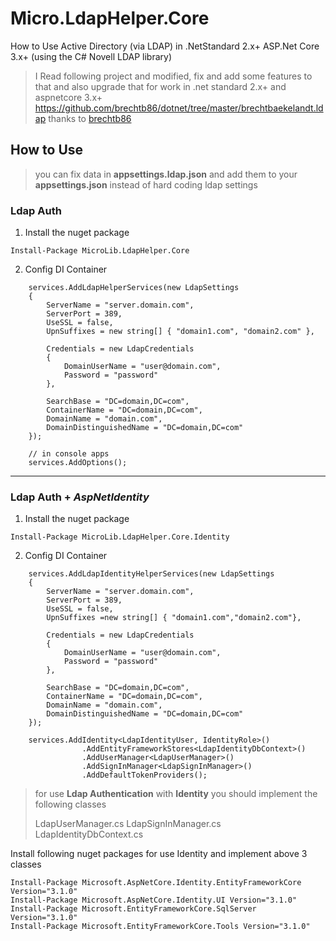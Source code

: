 # Micro.LdapHelper.Core
How to Use Active Directory (via LDAP) in .NetStandard 2.x+ ASP.Net Core 3.x+ (using the C# Novell LDAP library)

> I Read following project and modified, fix and add some features to that and also upgrade that for work in .net standard 2.x+ and aspnetcore 3.x+
> https://github.com/brechtb86/dotnet/tree/master/brechtbaekelandt.ldap
> thanks to [brechtb86](https://github.com/brechtb86)

## How to Use
> you can fix data in **appsettings.ldap.json** and add them to your **appsettings.json** instead of hard coding ldap settings

### Ldap Auth

1. Install the nuget package
```
Install-Package MicroLib.LdapHelper.Core
```
2. Config DI Container
```
    services.AddLdapHelperServices(new LdapSettings
    {
        ServerName = "server.domain.com",
        ServerPort = 389,
        UseSSL = false,
        UpnSuffixes = new string[] { "domain1.com", "domain2.com" },
        
        Credentials = new LdapCredentials
        {
            DomainUserName = "user@domain.com",
            Password = "password"
        },
        
        SearchBase = "DC=domain,DC=com",
        ContainerName = "DC=domain,DC=com",
        DomainName = "domain.com",
        DomainDistinguishedName = "DC=domain,DC=com"
    });
    
    // in console apps
    services.AddOptions();
```

---

### Ldap Auth + *AspNetIdentity*

1. Install the nuget package
```
Install-Package MicroLib.LdapHelper.Core.Identity
```

2. Config DI Container
```
    services.AddLdapIdentityHelperServices(new LdapSettings
    {
        ServerName = "server.domain.com",
        ServerPort = 389,
        UseSSL = false,
        UpnSuffixes =new string[] { "domain1.com","domain2.com"},

        Credentials = new LdapCredentials
        {
            DomainUserName = "user@domain.com",
            Password = "password"
        },

        SearchBase = "DC=domain,DC=com",
        ContainerName = "DC=domain,DC=com",
        DomainName = "domain.com",
        DomainDistinguishedName = "DC=domain,DC=com"
    });
    
    services.AddIdentity<LdapIdentityUser, IdentityRole>()
                .AddEntityFrameworkStores<LdapIdentityDbContext>()
                .AddUserManager<LdapUserManager>() 
                .AddSignInManager<LdapSignInManager>() 
                .AddDefaultTokenProviders();
```
> for use **Ldap Authentication** with **Identity** you should implement the following classes
> 
> LdapUserManager.cs
> LdapSignInManager.cs
> LdapIdentityDbContext.cs

Install following nuget packages for use Identity and implement above 3 classes
```
Install-Package Microsoft.AspNetCore.Identity.EntityFrameworkCore Version="3.1.0"
Install-Package Microsoft.AspNetCore.Identity.UI Version="3.1.0"
Install-Package Microsoft.EntityFrameworkCore.SqlServer Version="3.1.0"
Install-Package Microsoft.EntityFrameworkCore.Tools Version="3.1.0"
```


